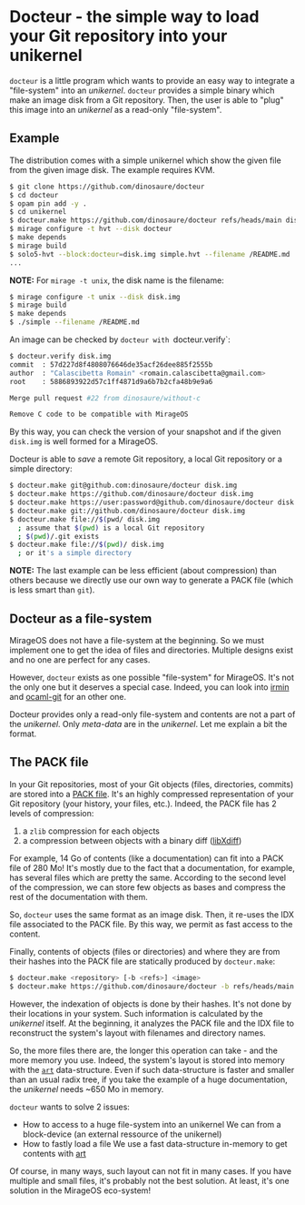 # Docteur - the simple way to load your Git repository into your unikernel

`docteur` is a little program which wants to provide an easy way to integrate
a "file-system" into an _unikernel_. `docteur` provides a simple binary which
make an image disk from a Git repository. Then, the user is able to "plug" this
image into an _unikernel_ as a read-only "file-system".

## Example

The distribution comes with a simple unikernel which show the given file from
the given image disk. The example requires KVM.

```sh
$ git clone https://github.com/dinosaure/docteur
$ cd docteur
$ opam pin add -y .
$ cd unikernel
$ docteur.make https://github.com/dinosaure/docteur refs/heads/main disk.img
$ mirage configure -t hvt --disk docteur
$ make depends
$ mirage build
$ solo5-hvt --block:docteur=disk.img simple.hvt --filename /README.md
...
```

**NOTE:** For `mirage -t unix`, the disk name is the filename:
```sh
$ mirage configure -t unix --disk disk.img
$ mirage build
$ make depends
$ ./simple --filename /README.md
```

An image can be checked by `docteur with `docteur.verify`:
```sh
$ docteur.verify disk.img
commit	: 57d227d8f4808076646de35acf26dee885f2555b
author	: "Calascibetta Romain" <romain.calascibetta@gmail.com>
root	: 5886893922d57c1ff4871d9a6b7b2cfa48b9e9a6

Merge pull request #22 from dinosaure/without-c

Remove C code to be compatible with MirageOS
```

By this way, you can check the version of your snapshot and if the given
`disk.img` is well formed for a MirageOS.

Docteur is able to _save_ a remote Git repository, a local Git repository or a
simple directory:
``` sh
$ docteur.make git@github.com:dinosaure/docteur disk.img
$ docteur.make https://github.com/dinosaure/docteur disk.img
$ docteur.make https://user:password@github.com/dinosaure/docteur disk.img
$ docteur.make git://github.com/dinosaure/docteur disk.img
$ docteur.make file://$(pwd/ disk.img 
  ; assume that $(pwd) is a local Git repository
  ; $(pwd)/.git exists
$ docteur.make file://$(pwd)/ disk.img
  ; or it's a simple directory
```

**NOTE:** The last example can be less efficient (about compression) than
others because we directly use our own way to generate a PACK file (which is
less smart than `git`).

## Docteur as a file-system

MirageOS does not have a file-system at the beginning. So we must implement one
to get the idea of files and directories. Multiple designs exist and no one are
perfect for any cases.

However, `docteur` exists as one possible "file-system" for MirageOS. It's not
the only one but it deserves a special case. Indeed, you can look into
[irmin][irmin] and [ocaml-git][ocaml-git] for an other one.

Docteur provides only a read-only file-system and contents are not a part of
the _unikernel_. Only _meta-data_ are in the _unikernel_. Let me explain a bit
the format.

## The PACK file

In your Git repositories, most of your Git objects (files, directories,
commits) are stored into a [PACK file][pack-file]. It's an highly compressed
representation of your Git repository (your history, your files, etc.). Indeed,
the PACK file has 2 levels of compression:
1) a `zlib` compression for each objects
2) a compression between objects with a binary diff ([libXdiff][libXdiff])

For example, 14 Go of contents (like a documentation) can fit into a PACK file
of 280 Mo! It's mostly due to the fact that a documentation, for example, has
several files which are pretty the same. According to the second level of
the compression, we can store few objects as bases and compress the rest of
the documentation with them.

So, `docteur` uses the same format as an image disk. Then, it re-uses the
IDX file associated to the PACK file. By this way, we permit as fast access
to the content.

Finally, contents of objects (files or directories) and where they are from
their hashes into the PACK file are statically produced by `docteur.make`:
```sh
$ docteur.make <repository> [-b <refs>] <image>
$ docteur.make https://github.com/dinosaure/docteur -b refs/heads/main disk.img
```

However, the indexation of objects is done by their hashes. It's not done by
their locations in your system. Such information is calculated by the
_unikernel_ itself. At the beginning, it analyzes the PACK file and the IDX
file to reconstruct the system's layout with filenames and directory names.

So, the more files there are, the longer this operation can take - and the more
memory you use. Indeed, the system's layout is stored into memory with the
[`art`][art] data-structure. Even if such data-structure is faster and smaller
than an usual radix tree, if you take the example of a huge documentation,
the _unikernel_ needs ~650 Mo in memory.

`docteur` wants to solve 2 issues:
- How to access to a huge file-system into an unikernel
  We can from a block-device (an external ressource of the unikernel)
- How to fastly load a file
  We use a fast data-structure in-memory to get contents with [art][art]

Of course, in many ways, such layout can not fit in many cases. If you have
multiple and small files, it's probably not the best solution. At least,
it's one solution in the MirageOS eco-system!

[irmin]: https://github.com/mirage/irmin
[ocaml-git]: https://github.com/mirage/ocaml-git
[pack-file]: https://git-scm.com/docs/pack-format
[libXdiff]: http://www.xmailserver.org/xdiff-lib.html
[art]: https://github.com/dinosaure/art
